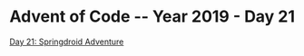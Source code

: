 # Advent of Code -- Year 2019 - Day 21

[Day 21: Springdroid Adventure](https://adventofcode.com/2019/day/21)
